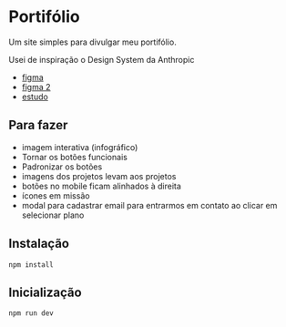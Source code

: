 # Portifólio

Um site simples para divulgar meu portifólio.

Usei de inspiração o Design System da Anthropic

- [figma](https://www.figma.com/community/file/1445575023384366559)
- [figma 2](https://www.figma.com/community/file/1420804279653043573)
- [estudo](https://abduzeedo.com/seamlessly-crafting-ai-branding-and-visual-identity-anthropic)

## Para fazer

- imagem interativa (infográfico)
- Tornar os botões funcionais
- Padronizar os botões
- imagens dos projetos levam aos projetos
- botões no mobile ficam alinhados à direita
- ícones em missão
- modal para cadastrar email para entrarmos em contato ao clicar em selecionar plano

## Instalação

```shell
npm install
```

## Inicialização

```shell
npm run dev
```
